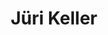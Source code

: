 ---
title: "Jüri Keller"
firstname: "Jüri"
lastname: "Keller"
role: "Student Assistant"
no_profile: true
sitemap: false
---